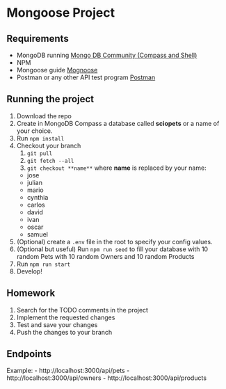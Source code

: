 # Mongoose Project

## Requirements

- MongoDB running  [Mongo DB Community (Compass and Shell)](https://www.mongodb.com/try/download/compass)
- NPM
- Mongoose guide [Mognoose](https://mongoosejs.com/docs/index.html)
- Postman or any other API test program [Postman](https://www.postman.com/downloads/)

## Running the project

1. Download the repo 
2. Create in MongoDB Compass a database called **sciopets** or a name of your choice.
3. Run `npm install`
4. Checkout your branch
    1. `git pull`
    2. `git fetch --all`
    3. `git checkout **name**`
     where **name** is replaced by your name:
    - jose
    - julian
    - mario
    - cynthia
    - carlos
    - david
    - ivan
    - oscar
    - samuel
5. (Optional) create a `.env` file in the root to specify your config values.
6. (Optional but useful) Run `npm run seed` to fill your database with 10 random Pets with 10 random Owners and 10 random Products
7. Run `npm run start`
8. Develop!

## Homework

1. Search for the TODO comments in the project
2. Implement the requested changes
3. Test and save your changes
4. Push the changes to your branch

## Endpoints
Example:
    - http://localhost:3000/api/pets
    - http://localhost:3000/api/owners
    - http://localhost:3000/api/products

